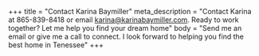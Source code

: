 +++
title = "Contact Karina Baymiller"
meta_description = "Contact Karina at 865-839-8418 or email karina@karinabaymiller.com. Ready to work together? Let me help you find your dream home"
body = "Send me an email or give me a call to connect. I look forward to helping you find the best home in Tenessee"
+++